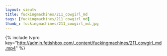 ```yaml
--- 
layout: sieutv
title: fuckingmachines/211_cowgirl_md
tags: [fuckingmachines/211_cowgirl_md]
thumb_: fuckingmachines/211_cowgirl_md.jpg
---
```

{% include tvpro key="http://admin.fetishbox.com/_content/fuckingmachines/211_cowgirl_md.mp4" %} 
